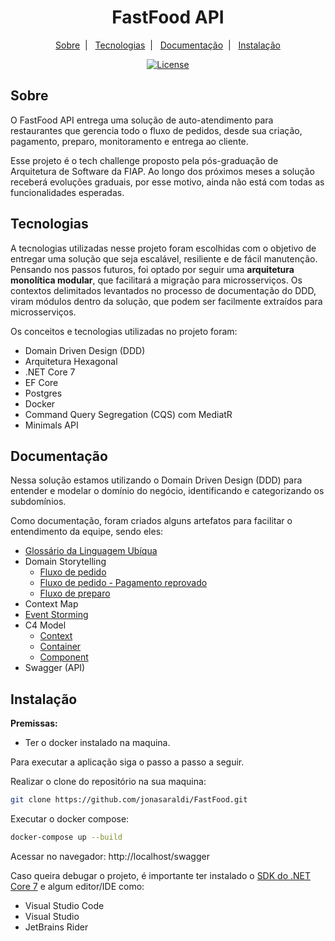 <h1 align="center">FastFood API</h1>

<p align="center">
  <a href="#sobre">Sobre</a>&nbsp;&nbsp;|&nbsp;&nbsp;
  <a href="#tecnologias">Tecnologias</a>&nbsp;&nbsp;|&nbsp;&nbsp;
  <a href="#documentação">Documentação</a>&nbsp;&nbsp;|&nbsp;&nbsp;
  <a href="#instalação">Instalação</a>
</p>

<p align="center">
  <a href="#-license">
    <img alt="License" src="https://img.shields.io/static/v1?label=license&message=MIT&color=24d67d&labelColor=000000">
  </a>
</p>

## Sobre

O FastFood API entrega uma solução de auto-atendimento para restaurantes que gerencia todo o fluxo de pedidos, desde sua criação, pagamento, preparo, monitoramento e entrega ao cliente.

Esse projeto é o tech challenge proposto pela pós-graduação de Arquitetura de Software da FIAP. 
Ao longo dos próximos meses a solução receberá evoluções graduais, por esse motivo, ainda não está com todas as funcionalidades esperadas. 

## Tecnologias

A tecnologias utilizadas nesse projeto foram escolhidas com o objetivo de entregar uma solução que seja escalável, resiliente e de fácil manutenção. 
Pensando nos passos futuros, foi optado por seguir uma **arquitetura monolítica modular**, que facilitará a migração para microsserviços. 
Os contextos delimitados levantados no processo de documentação do DDD, viram módulos dentro da solução, que podem ser facilmente extraídos para microsserviços.

Os conceitos e tecnologias utilizadas no projeto foram:
- Domain Driven Design (DDD)
- Arquitetura Hexagonal
- .NET Core 7
- EF Core
- Postgres
- Docker
- Command Query Segregation (CQS) com MediatR
- Minimals API

## Documentação

Nessa solução estamos utilizando o Domain Driven Design (DDD) para entender e modelar o domínio do negócio, identificando e categorizando os subdomínios.

Como documentação, foram criados alguns artefatos para facilitar o entendimento da equipe, sendo eles:
- [Glossário da Linguagem Ubíqua](/docs/linguagem-ubiqua/glossario.md)
- Domain Storytelling
  - [Fluxo de pedido](/docs/storytelling/fluxo-pedido.png)
  - [Fluxo de pedido - Pagamento reprovado](/docs/storytelling/fluxo-pedido-pagamento-reprovado.png)
  - [Fluxo de preparo](/docs/storytelling/fluxo-preparo.png)
- Context Map
- [Event Storming](https://miro.com/welcomeonboard/bFNEM05zRk1oT0R6THE0VnNTaTVEOGQ2Z0NQbkM1SWxxQ0R6dk9qTHlrUzhlRDhhUEhTUTg1U21INXFhMTFTNXwzNDU4NzY0NTU5OTUzNzM4OTIzfDI=?share_link_id=357172007426)
- C4 Model
  - [Context](/docs/c4-model/system-context.png)
  - [Container](/docs/c4-model/container.png)
  - [Component](/docs/c4-model/component.png)
- Swagger (API)

## Instalação

**Premissas:**
- Ter o docker instalado na maquina.

Para executar a aplicação siga o passo a passo a seguir.

Realizar o clone do repositório na sua maquina:

```bash
git clone https://github.com/jonasaraldi/FastFood.git
```

Executar o docker compose:

```bash
docker-compose up --build
```

Acessar no navegador:
http://localhost/swagger


Caso queira debugar o projeto, é importante ter instalado o [SDK do .NET Core 7](https://dotnet.microsoft.com/pt-br/download/dotnet/7.0) e algum editor/IDE como:
- Visual Studio Code
- Visual Studio
- JetBrains Rider






